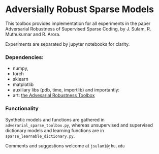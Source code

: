 # Adversially Robust Sparse Models

This toolbox provides implementation for all experiments in the paper Adversarial Robustness of Supervised Sparse Coding, by J. Sulam, R. Muthukumar and R. Arora.

Experiments are separated by jupyter notebooks for clarity. 

### Dependencies:
* numpy, 
* torch
* sklearn
* matplotlib
* auxiliary libs (pdb, time, importlib)
and importantly:
* art: [the Advesarial Robustness Toolbox](https://github.com/Trusted-AI/adversarial-robustness-toolbox)

### Functionality
Synthetic models and functions are gathered in `adverarial_sparse_toolbox.py`, whereas unsupervised and supervised dictionary models and learning functions are in `sparse_learnable_dictionary.py`.

Comments and suggestions welcome at `jsulam1@jhu.edu`